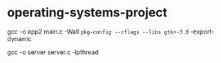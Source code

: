 # operating-systems-project
gcc -o app2 main.c -Wall `pkg-config --cflags --libs gtk+-3.0` -export-dynamic

gcc -o server server.c -lpthread
